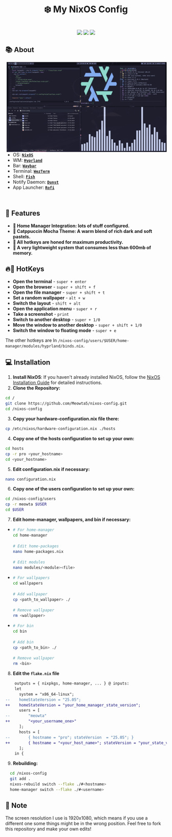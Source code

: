 <h1 align="center">❄️ My NixOS Config</h1>

<p align="center">
  </br>
  <img src="https://img.shields.io/github/languages/count/Meowta5/nixos-config?style=for-the-badge&labelColor=313244&color=b4befe">
  <img src="https://img.shields.io/github/repo-size/Meowta5/nixos-config?style=for-the-badge&labelColor=313244&color=b4befe">
  <img src="https://img.shields.io/github/last-commit/Meowta5/nixos-config?style=for-the-badge&labelColor=313244&color=b4befe">
  </br>
</p>

## 📚 About

<img src="assets/1.png" alt="rice" align="right" width="500px">

</br>

 * OS: [**`NixOS`**](https://nixos.org/)
 * WM: [**`Hyprland`**](https://hyprland.org/)
 * Bar: [**`Waybar`**](https://github.com/Alexays/Waybar)
 * Terminal: [**`WezTerm`**](https://wezterm.org/)
 * Shell: [**`Fish`**](https://github.com/fish-shell/fish-shell)
 * Notify Daemon: [**`Dunst`**](https://github.com/dunst-project/dunst)
 * App Launcher: [**`Rofi`**](https://github.com/davatorium/rofi)

</br>

<!-- Features -->
## 💫 Features
* **🏡 Home Manager Integration: lots of stuff configured.**
* **🎨 Catppuccin Mocha Theme: A warm blend of rich dark and soft pastels.**
* **🔳 All hotkeys are honed for maximum productivity.**
* **👻 A very lightweight system that consumes less than 600mb of memory.**

<!-- HOTKEYS -->
## 🔥🔑 HotKeys

* **Open the terminal** - `super + enter`
* **Open the browser** - `super + shift + f`
* **Open the file manager** - `super + shift + t`
* **Set a random wallpaper** - `alt + w`
* **Switch the layout** - `shift + alt`
* **Open the application menu** - `super + r`
* **Take a screenshot** - `print`
* **Switch to another desktop** - `super + 1/0`
* **Move the window to another desktop** - `super + shift + 1/0`
* **Switch the window to floating mode** - `super + e`

The other hotkeys are In `/nixos-config/users/$USER/home-manager/modules/hyprland/binds.nix`.

## 💻 Installation
1. **Install NixOS**: If you haven't already installed NixOS, follow the [NixOS Installation Guide](https://nixos.org/manual/nixos/stable/#sec-installation) for detailed instructions.
2. **Clone the Repository:**
```bash
cd /
git clone https://github.com/Meowta5/nixos-config.git
cd /nixos-config
```
3. **Copy your hardware-configuration.nix file there:**
```bash
cp /etc/nixos/hardware-configuration.nix ./hosts
```
4. **Copy one of the hosts configuration to set up your own:**
```bash
cd hosts
cp -r pro <your_hostname>
cd <your_hostname>
```
5. **Edit configuration.nix if necessary:**
```bash
nano configuration.nix
```
6. **Copy one of the users configuration to set up your own:**
```bash
cd /nixos-config/users
cp -r meowta $USER
cd $USER
```
7. **Edit home-manager, wallpapers, and bin if necessary:**
* ```bash
  # For home-manager
  cd home-manager

  # Edit home-packages
  nano home-packages.nix

  # Edit modules
  nano modules/<module><file>
  ```
* ```bash
  # For wallpapers
  cd wallpapers
  
  # Add wallpaper
  cp <path_to_wallpaper> ./
  
  # Remove wallpaper
  rm <wallpaper>
  ```
* ```bash
  # For bin
  cd bin

  # Add bin
  cp <path_to_bin> ./
  
  # Remove wallpaper
  rm <bin>
  ```
8. **Edit the `flake.nix` file**
```diff
    outputs = { nixpkgs, home-manager, ... } @ inputs:
    let
      system = "x86_64-linux";
--    homeStateVersion = "25.05";
++    homeStateVersion = "your_home_manager_state_version";
      users = [
--        "meowta"
++        "<your_username_one>"
      ];
      hosts = [
--        { hostname = "pro"; stateVersion  = "25.05"; }
++        { hostname = "<your_host_name>"; stateVersion = "your_state_version"; }
      ];
    in {
```
9. **Rebuilding:**
```bash
  cd /nixos-config
  git add .
  nixos-rebuild switch --flake ./#<hostname>
  home-manager switch --flake ./#<username>
```

## 📘 Note
The screen resolution I use is 1920x1080, which means if you use a different one some things might be in the wrong position. Feel free to fork this repository and make your own edits!
